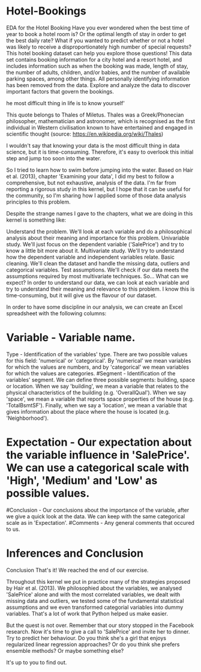 # Hotel-Bookings
EDA for the Hotel Booking
Have you ever wondered when the best time of year to book a hotel room is? Or the optimal length of stay in order to get the best daily rate? What if you wanted to predict whether or not a hotel was likely to receive a disproportionately high number of special requests? This hotel booking dataset can help you explore those questions!
This data set contains booking information for a city hotel and a resort hotel, and includes information such as when the booking was made, length of stay, the number of adults, children, and/or babies, and the number of available parking spaces, among other things. All personally identifying information has been removed from the data.
Explore and analyze the data to discover important factors that govern the bookings.

he most difficult thing in life is to know yourself'

This quote belongs to Thales of Miletus. Thales was a Greek/Phonecian philosopher, mathematician and astronomer, which is recognised as the first individual in Western civilisation known to have entertained and engaged in scientific thought (source: https://en.wikipedia.org/wiki/Thales)

I wouldn't say that knowing your data is the most difficult thing in data science, but it is time-consuming. Therefore, it's easy to overlook this initial step and jump too soon into the water.

So I tried to learn how to swim before jumping into the water. Based on Hair et al. (2013), chapter 'Examining your data', I did my best to follow a comprehensive, but not exhaustive, analysis of the data. I'm far from reporting a rigorous study in this kernel, but I hope that it can be useful for the community, so I'm sharing how I applied some of those data analysis principles to this problem.

Despite the strange names I gave to the chapters, what we are doing in this kernel is something like:

Understand the problem. We'll look at each variable and do a philosophical analysis about their meaning and importance for this problem.
Univariable study. We'll just focus on the dependent variable ('SalePrice') and try to know a little bit more about it.
Multivariate study. We'll try to understand how the dependent variable and independent variables relate.
Basic cleaning. We'll clean the dataset and handle the missing data, outliers and categorical variables.
Test assumptions. We'll check if our data meets the assumptions required by most multivariate techniques.
 So... What can we expect?
In order to understand our data, we can look at each variable and try to understand their meaning and relevance to this problem. I know this is time-consuming, but it will give us the flavour of our dataset.

In order to have some discipline in our analysis, we can create an Excel spreadsheet with the following columns:

# Variable - Variable name.
Type - Identification of the variables' type. There are two possible values for this field: 'numerical' or 'categorical'. By 'numerical' we mean variables for which the values are numbers, and by 'categorical' we mean variables for which the values are categories.
#Segment - Identification of the variables' segment. We can define three possible segments: building, space or location. When we say 'building', we mean a variable that relates to the physical characteristics of the building (e.g. 'OverallQual'). When we say 'space', we mean a variable that reports space properties of the house (e.g. 'TotalBsmtSF'). Finally, when we say a 'location', we mean a variable that gives information about the place where the house is located (e.g. 'Neighborhood').
# Expectation - Our expectation about the variable influence in 'SalePrice'. We can use a categorical scale with 'High', 'Medium' and 'Low' as possible values.
#Conclusion - Our conclusions about the importance of the variable, after we give a quick look at the data. We can keep with the same categorical scale as in 'Expectation'.
#Comments - Any general comments that occured to us.

# Inferences and Conclusion
Conclusion
That's it! We reached the end of our exercise.

Throughout this kernel we put in practice many of the strategies proposed by Hair et al. (2013). We philosophied about the variables, we analysed 'SalePrice' alone and with the most correlated variables, we dealt with missing data and outliers, we tested some of the fundamental statistical assumptions and we even transformed categorial variables into dummy variables. That's a lot of work that Python helped us make easier.

But the quest is not over. Remember that our story stopped in the Facebook research. Now it's time to give a call to 'SalePrice' and invite her to dinner. Try to predict her behaviour. Do you think she's a girl that enjoys regularized linear regression approaches? Or do you think she prefers ensemble methods? Or maybe something else?

It's up to you to find out.
